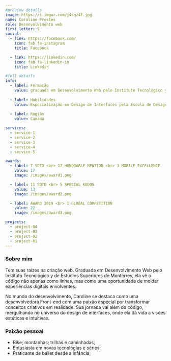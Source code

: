 ```yaml
---
#preview details
image: https://i.imgur.com/j4sqz4f.jpg
name: Caroline Prestes
role: Desenvolvimento web
first_letter: S
social:
  - link: https://facebook.com/
    icon: fab fa-instagram
    title: Facebook

  - link: https://linkedin.com/
    icon: fab fa-linkedin-in
    title: Linkedin

#full details
info:
  - label: Formação
    value: graduada em Desenvolvimento Web pelo Instituto Tecnológico y de Estudios Superiores de Monterrey, México.
  
  - label: Habilidades
    value: Especialização em Design de Interfaces pela Escola de Design Digital (EDD). Curso em Gerenciamento de Projetos Ágeis na Universidade Canadense de Tecnologia (UCT). Certificação em Desenvolvimento Full Stack pela Faculdade de Tecnologia Moderna (FTM).
  
  - label: Região
    value: Canadá

services: 
  - service-1
  - service-2
  - service-3
  - service-4
  - service-5

awards:
  - label: 7 SOTD <br> 17 HONORABLE MENTION <br> 3 MOBILE EXCELLENCE
    value: 17
    image: /images/award1.png

  - label: 11 SOTD <br> 5 SPECIAL KUDOS
    value: 13
    image: /images/award2.png

  - label: AWARD 2019 <br> 1 GLOBAL COMPETITION
    value: 22
    image: /images/award3.png

projects: 
  - project-04
  - project-03
  - project-02
  - project-01
---
```


### Sobre mim

Tem suas raízes na criação web. Graduada em Desenvolvimento Web pelo Instituto Tecnológico y de Estudios Superiores de Monterrey, ela vê o código não apenas como linhas, mas como uma oportunidade de moldar experiências digitais envolventes.

No mundo do desenvolvimento, Caroline se destaca como uma desenvolvedora Front-end com uma paixão especial por transformar conceitos criativos em realidade. Sua jornada vai além do código, mergulhando no universo do design de interfaces, onde ela dá vida a visões estéticas e intuitivas.


### Paixão pessoal
- Bike; montanhas; trilhas e caminhadas; 
- Entusiasta em novas tecnologias e séries;
- Praticante de ballet desde a infância; 